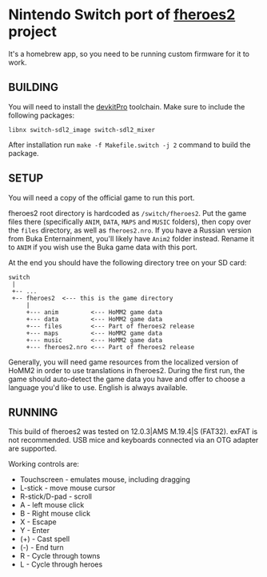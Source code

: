 # Nintendo Switch port of [**fheroes2**](README.md) project

It's a homebrew app, so you need to be running custom firmware for it to work.

## BUILDING
You will need to install the [devkitPro](https://devkitpro.org/) toolchain. Make sure to include the following packages:
```
libnx switch-sdl2_image switch-sdl2_mixer
```

After installation run `make -f Makefile.switch -j 2` command to build the package.

## SETUP
You will need a copy of the official game to run this port.

fheroes2 root directory is hardcoded as `/switch/fheroes2`. Put the game files there (specifically `ANIM`, `DATA`, `MAPS`
and `MUSIC` folders), then copy over the `files` directory, as well as `fheroes2.nro`. If you have a Russian version from
Buka Enternainment, you'll likely have `Anim2` folder instead. Rename it to `ANIM` if you wish use the Buka game data with
this port.

At the end you should have the following directory tree on your SD card:

    switch
     |
     +-- ...
     +-- fheroes2  <--- this is the game directory
         |
         +--- anim         <--- HoMM2 game data
         +--- data         <--- HoMM2 game data
         +--- files        <--- Part of fheroes2 release
         +--- maps         <--- HoMM2 game data
         +--- music        <--- HoMM2 game data
         +--- fheroes2.nro <--- Part of fheroes2 release

Generally, you will need game resources from the localized version of HoMM2 in order to use translations in fheroes2. During
the first run, the game should auto-detect the game data you have and offer to choose a language you'd like to use. English
is always available.

## RUNNING
This build of fheroes2 was tested on 12.0.3|AMS M.19.4|S (FAT32). exFAT is not recommended.
USB mice and keyboards connected via an OTG adapter are supported.

Working controls are:
- Touchscreen - emulates mouse, including dragging
- L-stick - move mouse cursor
- R-stick/D-pad - scroll
- A - left mouse click
- B - Right mouse click
- X - Escape
- Y - Enter
- (+) - Cast spell
- (-) - End turn
- R - Cycle through towns
- L - Cycle through heroes
